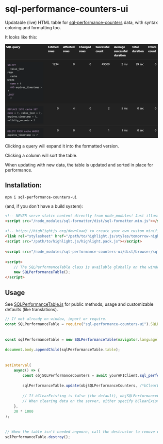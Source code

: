 # sql-performance-counters-ui
Updatable (live) HTML table for [sql-performance-counters](https://github.com/oxygen/sql-performance-counters-nodejs) data, with syntax coloring and formatting too.

It looks like this:

![Preview](res/preview.png?raw=true "Preview")

Clicking a query will expand it into the formatted version.

Clicking a column will sort the table.

When updating with new data, the table is updated and sorted in place for performance.

## Installation:

```shell
npm i sql-performance-counters-ui
```

(and, if you don't have a build system):
```html
<!-- NEVER serve static content directly from node_modules! Just illustrating the file paths here. -->
<script src="/node_modules/sql-formatter/dist/sql-formatter.min.js"></script>

<!-- https://highlightjs.org/download/ to create your own custom minified build -->
<link rel="stylesheet" href="/path/to/highlight.js/styles/tomorrow-night.css">
<script src="/path/to/highlight.js/highlight.pack.js"></script>

<script src="/node_modules/sql-performance-counters-ui/dist/browser/sql-performance-counters-ui.js"></script>

<script>
	// The SQLPerformanceTable class is available globally on the window object.
	new SQLPerformanceTable();
</script>
```


## Usage

See [SQLPerformanceTable.js](./src/SQLPerformanceTable.js) for public methods, usage and customizable defaults (like translations).

```JavaScript
// If not already on window, import or require.
const SQLPerformanceTable = require("sql-performance-counters-ui").SQLPerformanceTable;


const sqlPerformanceTable = new SQLPerformanceTable(navigator.language);

document.body.appendChild(sqlPerformanceTable.table);


setInterval(
	async() => {
		const objSQLPerformanceCounters = await yourAPIClient.sql_performance_counters();

		sqlPerformanceTable.update(objSQLPerformanceCounters, /*bClearExisting*/ true);

		// If bClearExisting is false (the default), objSQLPerformanceCounters is allowed to contain partial data to only update recent changes.
		// When clearing data on the server, either specify bClearExisting as true, or call SQLPerformanceTable.clear() directly.
	}, 
	30 * 1000
);


// When the table isn't needed anymore, call the destructor to remove event listeners, references and the HTMLTable element fro the DOM.
sqlPerformanceTable.destroy();
```
